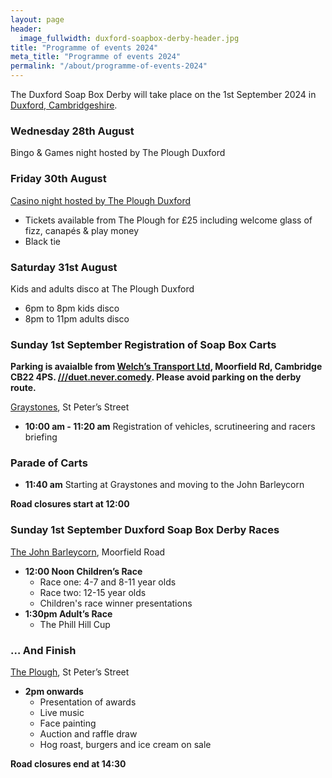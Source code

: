 ```yaml
---
layout: page
header:
  image_fullwidth: duxford-soapbox-derby-header.jpg
title: "Programme of events 2024"
meta_title: "Programme of events 2024"
permalink: "/about/programme-of-events-2024"
---
```


The Duxford Soap Box Derby will take place on the 1st September 2024 in [Duxford, Cambridgeshire][location].

### Wednesday 28th August
Bingo & Games night hosted by The Plough Duxford

### Friday 30th August
[Casino night hosted by The Plough Duxford](https://www.facebook.com/events/1193349741672146/?ref=newsfeed)
* Tickets available from The Plough for £25 including welcome glass of fizz, canapés & play money
* Black tie

### Saturday 31st August 
Kids and adults disco at The Plough Duxford
* 6pm to 8pm kids disco
* 8pm to 11pm adults disco

<!--
### Duxford Soap Box Derby Races

* **12:00 Noon Children’s Race**
  * Race one: 4-7 and 8-11 year olds
  * Race two: 12-15 year olds
  * Children's race winner presentations
* **1:30pm Adult’s Race**
  * The Phill Hill Cup
* **2pm onwards**
  * Presentation of awards
  * Auction and raffle draw
-->

### Sunday 1st September Registration of Soap Box Carts

**Parking is avaialble from [Welch’s Transport Ltd](https://maps.app.goo.gl/QXSBTD9VCYxHZ4FS8), Moorfield Rd, Cambridge CB22 4PS. [///duet.never.comedy](https://w3w.co/duet.never.comedy). Please avoid parking on the derby route.**

[Graystones](https://www.facebook.com/people/Graystones/100063804272277/), St Peter’s Street
* __10:00 am - 11:20 am__
Registration of vehicles, scrutineering and racers briefing

### Parade of Carts
* __11:40 am__
Starting at Graystones and moving to the John Barleycorn

**Road closures start at 12:00**

### Sunday 1st September Duxford Soap Box Derby Races
[The John Barleycorn](https://www.facebook.com/johnbarleycornduxford), Moorfield Road

* __12:00 Noon Children’s Race__
    * Race one: 4-7 and 8-11 year olds
    * Race two: 12-15 year olds
    * Children's race winner presentations
* __1:30pm Adult’s Race__
    * The Phill Hill Cup

### … And Finish

[The Plough](https://www.theduxfordplough.co.uk/), St Peter’s Street
* __2pm onwards__
    * Presentation of awards
    * Live music
    * Face painting
    * Auction and raffle draw
    * Hog roast, burgers and ice cream on sale

**Road closures end at 14:30**

<br />

<!--
You can see the [2023 programme of events from here]({{ "/about/programme-of-events-2023" | absolute_url }}).
-->

[location]: https://maps.app.goo.gl/6pVnRMnUYC1UbpzG8

